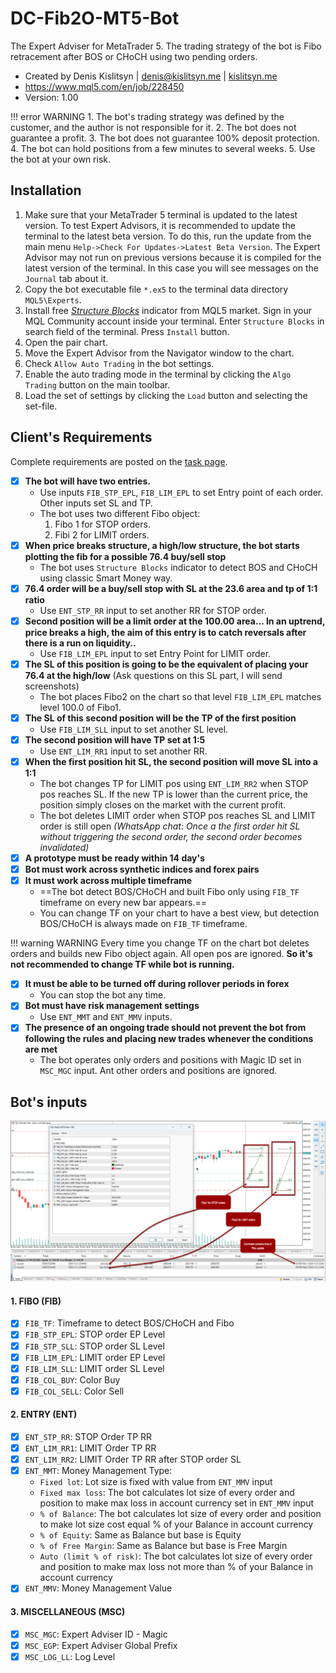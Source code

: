 # DC-Fib2O-MT5-Bot
The Expert Adviser for MetaTrader 5. The trading strategy of the bot is Fibo retracement after BOS or CHoCH using two pending orders.

* Created by Denis Kislitsyn | denis@kislitsyn.me | [kislitsyn.me](https://kislitsyn.me)
* https://www.mql5.com/en/job/228450
* Version: 1.00

!!! error WARNING
    1. The bot's trading strategy was defined by the customer, and the author is not responsible for it.
    2. The bot does not guarantee a profit.
    3. The bot does not guarantee 100% deposit protection.
    4. The bot can hold positions from a few minutes to several weeks.
    5. Use the bot at your own risk.

## Installation
1. Make sure that your MetaTrader 5 terminal is updated to the latest version. To test Expert Advisors, it is recommended to update the terminal to the latest beta version. To do this, run the update from the main menu `Help->Check For Updates->Latest Beta Version`. The Expert Advisor may not run on previous versions because it is compiled for the latest version of the terminal. In this case you will see messages on the `Journal` tab about it.
2. Copy the bot executable file `*.ex5` to the terminal data directory `MQL5\Experts`.
4. Install free [*Structure Blocks*](https://www.mql5.com/en/market/product/115943?source=External) indicator from MQL5 market. Sign in your MQL Community account inside your terminal. Enter `Structure Blocks` in search field of the terminal. Press `Install` button.
5. Open the pair chart.
6. Move the Expert Advisor from the Navigator window to the chart.
7. Check `Allow Auto Trading` in the bot settings.
8. Enable the auto trading mode in the terminal by clicking the `Algo Trading` button on the main toolbar.
9. Load the set of settings by clicking the `Load` button and selecting the set-file.

## Client's Requirements

Complete requirements are posted on the [task page](https://www.mql5.com/en/job/228450).

- [x] **The bot will have two entries.** 
    - Use inputs `FIB_STP_EPL`, `FIB_LIM_EPL` to set Entry point of each order. Other inputs set SL and TP.
    - The bot uses two different Fibo object:
        1. Fibo 1 for STOP orders.
        2. Fibi 2 for LIMIT orders.
- [x] **When price breaks structure, a high/low structure, the bot starts plotting the fib for a possible 76.4 buy/sell stop**
    - The bot uses `Structure Blocks` indicator to detect BOS and CHoCH using classic Smart Money way.
- [x] **76.4 order will be a buy/sell stop with SL at the 23.6 area and tp of 1:1 ratio**
    - Use `ENT_STP_RR` input to set another RR for STOP order.
- [x] **Second position will be a  limit order at the 100.00 area... In an uptrend, price breaks a high, the aim of this entry is to catch reversals after there is a run on liquidity..**
    - Use `FIB_LIM_EPL` input to set Entry Point for LIMIT order.
- [x] **The SL of this position is  going to be the equivalent of placing your 76.4 at the high/low** (Ask questions on this SL part, I will send screenshots)
    - The bot places Fibo2 on the chart so that level `FIB_LIM_EPL` matches level 100.0 of Fibo1.
- [x] **The SL of this second position will be the TP of the first position**
    - Use `FIB_LIM_SLL` input to set another SL level.
- [x] **The second position will have TP set at 1:5**
    - Use `ENT_LIM_RR1` input to set another RR.
- [x] **When the first position hit SL, the second position will move SL into a 1:1**
    - The bot changes TP for LIMIT pos using `ENT_LIM_RR2` when STOP pos reaches SL. If the new TP is lower than the current price, the position simply closes on the market with the current profit.
    - The bot deletes LIMIT order when STOP pos reaches SL and LIMIT order is still open *(WhatsApp chat: Once a the first order hit SL without triggering the second order, the second order becomes invalidated)*
- [x] **A prototype must be ready within 14 day's**
- [x] **Bot must work across synthetic indices and forex pairs**
- [x] **It must work across multiple timeframe**
    - ==The bot detect BOS/CHoCH and built Fibo only using `FIB_TF` timeframe on every new bar appears.==
    - You can change TF on your chart to have a best view, but detection BOS/CHoCH is always made on `FIB_TF` timeframe. 

!!! warning WARNING
    Every time you change TF on the chart bot deletes orders and builds new Fibo object again. All open pos are ignored.
    **So it's not recommended to change TF while bot is running.**
    
- [x] **It must be able to be turned off during rollover periods in forex**
    - You can stop the bot any time.
- [x] **Bot must have risk management settings**
    - Use `ENT_MMT` and `ENT_MMV` inputs.
- [x] **The presence of an ongoing trade should not prevent the bot from following the rules and placing new trades whenever the conditions are met**
    -    The bot operates only orders and positions with Magic ID set in `MSC_MGC` input. Ant other orders and positions are ignored.

## Bot's inputs

![Layout](img/UM001.%20Layout.png)

#### 1. FIBO (FIB)
- [x] `FIB_TF`: Timeframe to detect BOS/CHoCH and Fibo
- [x] `FIB_STP_EPL`: STOP order EP Level
- [x] `FIB_STP_SLL`: STOP order SL Level
- [x] `FIB_LIM_EPL`: LIMIT order EP Level
- [x] `FIB_LIM_SLL`: LIMIT order SL Level
- [x] `FIB_COL_BUY`: Color Buy
- [x] `FIB_COL_SELL`: Color Sell

#### 2. ENTRY (ENT)
- [x] `ENT_STP_RR`: STOP Order TP RR
- [x] `ENT_LIM_RR1`: LIMIT Order TP RR
- [x] `ENT_LIM_RR2`: LIMIT Order TP RR after STOP order SL
- [x] `ENT_MMT`: Money Management Type:
    - `Fixed lot`: Lot size is fixed with value from `ENT_MMV` input
    - `Fixed max loss`: The bot calculates lot size of every order and position to make max loss in account currency set in `ENT_MMV` input
    - `% of Balance`: The bot calculates lot size of every order and position to make lot size cost equal % of your Balance in account currency
    - `% of Equity`: Same as Balance but base is Equity
    - `% of Free Margin`: Same as Balance but base is Free Margin
    - `Auto (limit % of risk)`: The bot calculates lot size of every order and position to make max loss not more than % of your Balance in account currency
- [x] `ENT_MMV`: Money Management Value

#### 3. MISCELLANEOUS (MSC)
- [x] `MSC_MGC`: Expert Adviser ID - Magic
- [x] `MSC_EGP`: Expert Adviser Global Prefix
- [x] `MSC_LOG_LL`: Log Level